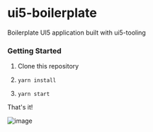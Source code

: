 # ui5-boilerplate
Boilerplate UI5 application built with ui5-tooling



### Getting Started

1. Clone this repository 

2. `yarn install`

3. `yarn start`

That's it! 

![image](https://user-images.githubusercontent.com/15953522/87787153-cec64900-c858-11ea-9b4f-558e3db72009.png)
